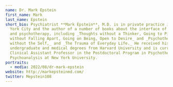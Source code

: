 ```yaml
---
name: Dr. Mark Epstein
first_name: Mark
last_name: Epstein
short_bio: Psychiatrist **Mark Epstein**, M.D. is in private practice in New
  York City and the author of a number of books about the interface of Buddhism
  and psychotherapy, including _Thoughts without a Thinker, Going to Pieces
  without Falling Apart, Going on Being, Open to Desire_ and _Psychotherapy
  without the Self,_ and _The Trauma of Everyday Life._ He received his
  undergraduate and medical degrees from Harvard University and is currently
  Clinical Assistant Professor in the Postdoctoral Program in Psychotherapy and
  Psychoanalysis at New York University.
portraits:
  - media: 2022/08/dr-mark-epstein
website: http://markepsteinmd.com/
twitter: Mepstein108
---
```

